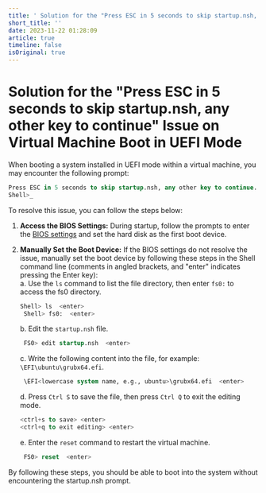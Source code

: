 ```yaml
---
title: ' Solution for the "Press ESC in 5 seconds to skip startup.nsh, any other key to continue" Issue on Virtual Machine Boot in UEFI Mode'
short_title: ''
date: 2023-11-22 01:28:09
article: true
timeline: false
isOriginal: true
---
```



<!-- more -->


#  Solution for the "Press ESC in 5 seconds to skip startup.nsh, any other key to continue" Issue on Virtual Machine Boot in UEFI Mode

When booting a system installed in UEFI mode within a virtual machine, you may encounter the following prompt:

```sql
Press ESC in 5 seconds to skip startup.nsh, any other key to continue.
Shell>_
```

To resolve this issue, you can follow the steps below:

1. <span style="font-weight: bold;" data-type="strong">Access the BIOS Settings:</span>  During startup, follow the prompts to enter the [BIOS settings](https://so.csdn.net/so/search?q=BIOS&spm=1001.2101.3001.7020) and set the hard disk as the first boot device.
2. <span style="font-weight: bold;" data-type="strong">Manually Set the Boot Device:</span>  If the BIOS settings do not resolve the issue, manually set the boot device by following these steps in the Shell command line (comments in angled brackets, and "enter" indicates pressing the Enter key):  
    a. Use the `ls`​ command to list the file directory, then enter `fs0:`​ to access the fs0 directory.

    ```sql
    Shell> ls  <enter>
     Shell> fs0:  <enter>
    ```

    b. Edit the `startup.nsh`​ file.

    ```sql
     FS0> edit startup.nsh  <enter>
    ```

    c. Write the following content into the file, for example: `\EFI\ubuntu\grubx64.efi`​.

    ```sql
     \EFI<lowercase system name, e.g., ubuntu>\grubx64.efi  <enter>
    ```

    d. Press `Ctrl S`​ to save the file, then press `Ctrl Q`​ to exit the editing mode.

    ```sql
    <ctrl+s to save> <enter>
    <ctrl+q to exit editing> <enter>
    ```

    e. Enter the `reset`​ command to restart the virtual machine.

    ```sql
     FS0> reset  <enter>
    ```

By following these steps, you should be able to boot into the system without encountering the startup.nsh prompt.
